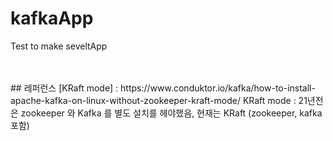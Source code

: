 # kafkaApp
Test to make seveltApp

</br>
</br>
## 레퍼런스
[KRaft mode] : https://www.conduktor.io/kafka/how-to-install-apache-kafka-on-linux-without-zookeeper-kraft-mode/
KRaft mode : 21년전은 zookeeper 와 Kafka 를 별도 설치를 헤야했음, 현재는 KRaft (zookeeper, kafka 포함) 
